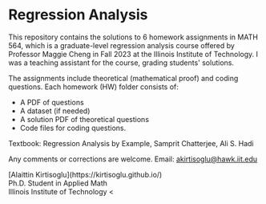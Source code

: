 # Regression Analysis

 This repository contains the solutions to 6 homework assignments in MATH 564, which is a graduate-level regression analysis course offered by Professor Maggie Cheng in Fall 2023 at the Illinois Institute of Technology. I was a teaching assistant for the course, grading students' solutions.

The assignments include theoretical (mathematical proof) and coding questions. Each homework (HW) folder consists of:

* A PDF of questions
* A dataset (if needed)
* A solution PDF of theoretical questions
* Code files for coding questions.

Textbook: Regression Analysis by Example, Samprit Chatterjee, Ali S. Hadi

Any comments or corrections are welcome. Email: [akirtisoglu@hawk.iit.edu](mailto:akirtisoglu@hawk.iit.edu)
<p>
 [Alaittin Kirtisoglu](https://kirtisoglu.github.io/) <br>
Ph.D. Student in Applied Math <br>
Illinois Institute of Technology <
</p>
